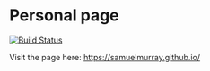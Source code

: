 # Personal page

[![Build Status](https://travis-ci.com/samuelmurray/samuelmurray.github.io.svg?token=metTeQBqcky3teaepvwx&branch=master)](https://travis-ci.com/samuelmurray/samuelmurray.github.io)

Visit the page here: https://samuelmurray.github.io/
